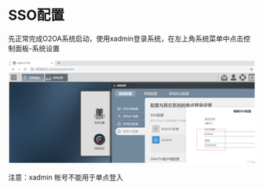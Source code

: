 # SSO配置

先正常完成O2OA系统启动，使用xadmin登录系统，在左上角系统菜单中点击控制面板-系统设置

![](../../.gitbook/assets/image%20%2831%29.png)

注意：xadmin 帐号不能用于单点登入

